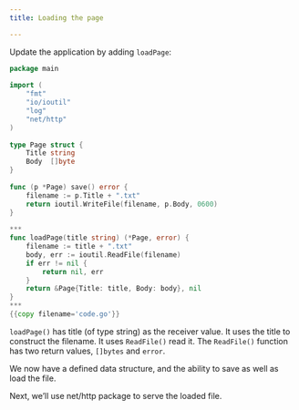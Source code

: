 ```yaml
---
title: Loading the page

---
```

<!--Loading the page-->

Update the application by adding `loadPage`:

```go
package main
 
import (
    "fmt"
    "io/ioutil"
    "log"
    "net/http"
)
 
type Page struct {
    Title string
    Body  []byte
}
 
func (p *Page) save() error {
    filename := p.Title + ".txt"
    return ioutil.WriteFile(filename, p.Body, 0600)
}
 
***
func loadPage(title string) (*Page, error) {
    filename := title + ".txt"
    body, err := ioutil.ReadFile(filename)
    if err != nil {
        return nil, err
    }
    return &Page{Title: title, Body: body}, nil
}
***
{{copy filename='code.go'}}
```

`loadPage()` has title (of type string) as the receiver value. It uses the title to construct the filename. It uses `ReadFile()` read it. The `ReadFile()` function has two return values, `[]bytes` and `error`.

We now have a defined data structure, and the ability to save as well as load the file.

Next, we’ll use net/http package to serve the loaded file.